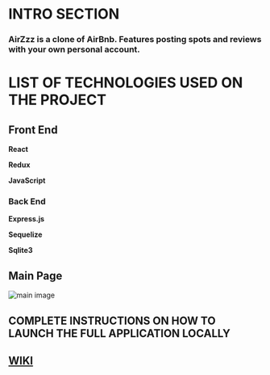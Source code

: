 # INTRO SECTION
### AirZzz is a clone of AirBnb. Features posting spots and reviews with your own personal account.

# LIST OF TECHNOLOGIES USED ON THE PROJECT
## Front End
**React**

**Redux**

**JavaScript**

### Back End
**Express.js**

**Sequelize**

**Sqlite3**

## Main Page
![main image](https://user-images.githubusercontent.com/107524318/197409096-0f4faf69-665e-4ca0-8b50-9cec82109766.png)

## COMPLETE INSTRUCTIONS ON HOW TO LAUNCH THE FULL APPLICATION LOCALLY

## [WIKI](https://github.com/calvintzeng96/TEST/wiki)
